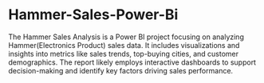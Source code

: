 # Hammer-Sales-Power-Bi

The Hammer Sales Analysis is a Power BI project focusing on analyzing Hammer(Electronics Product) sales data. It includes visualizations and insights into metrics like sales trends, top-buying cities, and customer demographics. The report likely employs interactive dashboards to support decision-making and identify key factors driving sales performance.
